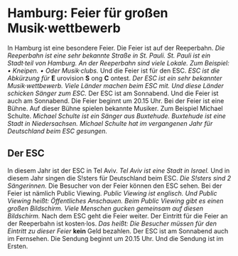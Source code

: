 # Hamburg: Feier für großen Musik·wettbewerb

In Hamburg ist eine besondere Feier. Die Feier ist auf der Reeperbahn. 
*Die Reeperbahn ist eine sehr bekannte Straße in St. Pauli.* 
*St. Pauli ist ein Stadt·teil von Hamburg.* 
*An der Reeperbahn sind viele Lokale.* *Zum Beispiel:* *• Kneipen.* *• Oder Musik·clubs.* Und die Feier ist für den ESC. 
*ESC ist die Abkürzung für* **E** urovision **S** ong **C** ontest. 
*Der ESC ist ein sehr bekannter Musik·wettbewerb.* 
*Viele Länder machen beim ESC mit.* 
*Und diese Länder schicken Sänger zum ESC.* Der ESC ist am Sonnabend. Und die Feier ist auch am Sonnabend. Die Feier beginnt um 20.15 Uhr. 
Bei der Feier ist eine Bühne. Auf dieser Bühne spielen bekannte Musiker. Zum Beispiel Michael Schulte. 
*Michael Schulte ist ein Sänger aus Buxtehude.* 
*Buxtehude ist eine Stadt in Niedersachsen.* 
*Michael Schulte hat im vergangenen Jahr für Deutschland beim ESC gesungen.* 

## Der ESC
In diesem Jahr ist der ESC in Tel Aviv. 
*Tel Aviv ist eine Stadt in Israel.* Und in diesem Jahr singen die S!sters für Deutschland beim ESC. 
*Die S!sters sind 2 Sängerinnen.* Die Besucher von der Feier können den ESC sehen. Bei der Feier ist nämlich Public Viewing. 
*Public Viewing ist englisch.* 
*Und Public Viewing heißt: Öffentliches Anschauen.* 
*Beim Public Viewing gibt es einen großen Bildschirm.* 
*Viele Menschen gucken gemeinsam auf diesen Bildschirm.* Nach dem ESC geht die Feier weiter. 
Der Eintritt für die Feier an der Reeperbahn ist kosten·los. *Das heißt:* 
*Die Besucher müssen für den Eintritt zu dieser Feier* **kein** Geld bezahlen. 
Der ESC ist am Sonnabend auch im Fernsehen. Die Sendung beginnt um 20.15 Uhr. Und die Sendung ist im Ersten. 

